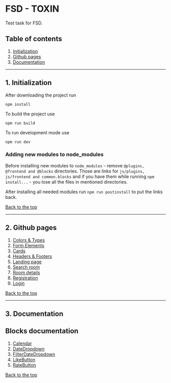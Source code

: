 <a name="top"></a>

# FSD - TOXIN
Test task for FSD.

## Table of contents
1. [Initialization](#initialization)
2. [Github pages](#githubPages)
3. [Documentation](#documentation)


***
<a name="initialization"></a>

## 1. Initialization
After downloading the project run
```
npm install
```

To build the project use
```
npm run build
```
To run development mode use
```
npm run dev
```

### Adding new modules to node_modules
Before installing new modules to `node_modules` - remove `@plugins, @frontend and @blocks` directories. 
Those are links for `js/plugins, js/frontend and common.blocks` 
and if you have them while running `npm install...` - you lose all the files in mentioned directories.  

After installing all needed modules run `npm run postinstall` to put the links back.

[Back to the top](#top)


***
<a name="githubPages"></a>

## 2. Github pages
1. [Colors & Types](https://fmvasilenko.github.io/TOXIN/colors)
2. [Form Elements](https://fmvasilenko.github.io/TOXIN/form-elements)
3. [Cards](https://fmvasilenko.github.io/TOXIN/cards)
4. [Headers & Footers](https://fmvasilenko.github.io/TOXIN/headers)
5. [Landing page](https://fmvasilenko.github.io/TOXIN/landing)
6. [Search room](https://fmvasilenko.github.io/TOXIN/search-room)
7. [Room details](https://fmvasilenko.github.io/TOXIN/room-details)
8. [Registration](https://fmvasilenko.github.io/TOXIN/registration)
9. [Login](https://fmvasilenko.github.io/TOXIN/login)

[Back to the top](#top)


***
<a name="documentation"></a>

## 3. Documentation

## Blocks documentation
1. [Calendar](src/common.blocks/calendar/calendar-docs/calendar.md)
2. [DateDropdown](src/common.blocks/date-dropdown/date-dropdown-docs/date-dropdown.md)
3. [FilterDateDropdown](src/common.blocks/filter-date-dropdown/filter-date-dropdown-docs/filter-date-dropdown.md)
4. [LikeButton](src/common.blocks/like-button/like-button-docs/like-button.md)
5. [RateButton](src/common.blocks/rate-button/rate-button-docs/rate-button.md)

[Back to the top](#top)
